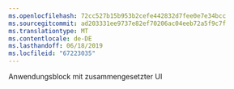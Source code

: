 ```yaml
---
ms.openlocfilehash: 72cc527b15b953b2cefe442832d7fee0e7e34bcc
ms.sourcegitcommit: ad203331ee9737e82ef70206ac04eeb72a5f9c7f
ms.translationtype: MT
ms.contentlocale: de-DE
ms.lasthandoff: 06/18/2019
ms.locfileid: "67223035"
---
```

Anwendungsblock mit zusammengesetzter UI